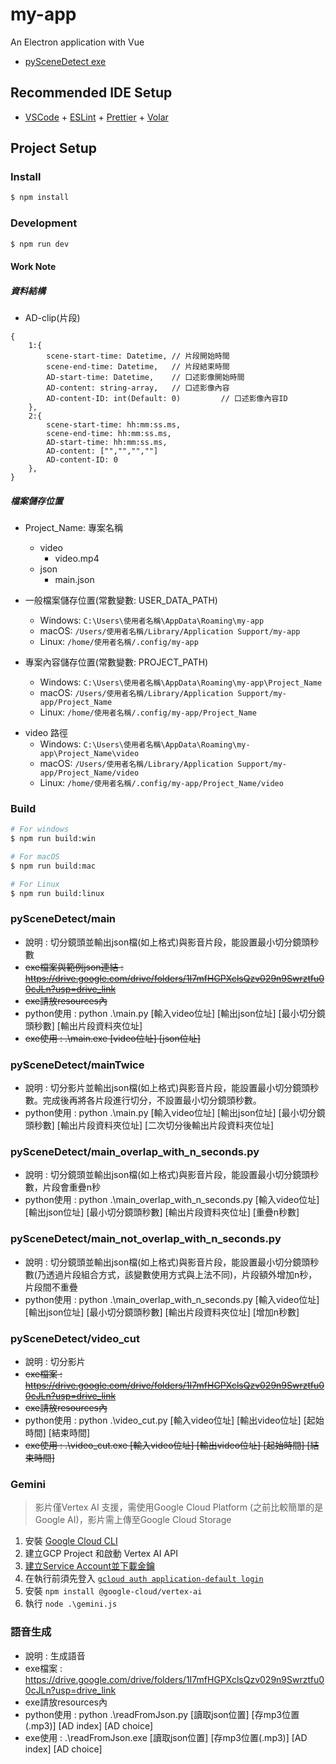 # my-app

An Electron application with Vue

- [pySceneDetect exe](https://drive.google.com/drive/folders/1I7mfHGPXclsQzv029n9Swrztfu00cJLn?usp=drive_link)

## Recommended IDE Setup

- [VSCode](https://code.visualstudio.com/) + [ESLint](https://marketplace.visualstudio.com/items?itemName=dbaeumer.vscode-eslint) + [Prettier](https://marketplace.visualstudio.com/items?itemName=esbenp.prettier-vscode) + [Volar](https://marketplace.visualstudio.com/items?itemName=Vue.volar)

## Project Setup

### Install

```bash
$ npm install
```

### Development

```bash
$ npm run dev
```

#### Work Note
##### 資料結構
* AD-clip(片段)
```
{
    1:{
        scene-start-time: Datetime, // 片段開始時間
        scene-end-time: Datetime,   // 片段結束時間
        AD-start-time: Datetime,    // 口述影像開始時間
        AD-content: string-array,   // 口述影像內容
        AD-content-ID: int(Default: 0)         // 口述影像內容ID
    },
    2:{
        scene-start-time: hh:mm:ss.ms,
        scene-end-time: hh:mm:ss.ms,
        AD-start-time: hh:mm:ss.ms,
        AD-content: ["","","",""]
        AD-content-ID: 0
    },
}
```

##### 檔案儲存位置

- Project_Name: 專案名稱
  - video
    - video.mp4
  - json
    - main.json

- 一般檔案儲存位置(常數變數: USER_DATA_PATH)
  - Windows: `C:\Users\使用者名稱\AppData\Roaming\my-app`
  - macOS: `/Users/使用者名稱/Library/Application Support/my-app`
  - Linux: `/home/使用者名稱/.config/my-app`

- 專案內容儲存位置(常數變數: PROJECT_PATH)
  - Windows: `C:\Users\使用者名稱\AppData\Roaming\my-app\Project_Name`
  - macOS: `/Users/使用者名稱/Library/Application Support/my-app/Project_Name`
  - Linux: `/home/使用者名稱/.config/my-app/Project_Name`

* video 路徑
  - Windows: `C:\Users\使用者名稱\AppData\Roaming\my-app\Project_Name\video`
  - macOS: `/Users/使用者名稱/Library/Application Support/my-app/Project_Name/video`
  - Linux: `/home/使用者名稱/.config/my-app/Project_Name/video`

### Build

```bash
# For windows
$ npm run build:win

# For macOS
$ npm run build:mac

# For Linux
$ npm run build:linux
```
### pySceneDetect/main
- 說明 : 切分鏡頭並輸出json檔(如上格式)與影音片段，能設置最小切分鏡頭秒數
- ~~exe檔案與範例json連結 : https://drive.google.com/drive/folders/1I7mfHGPXclsQzv029n9Swrztfu00cJLn?usp=drive_link~~
- ~~exe請放resources內~~
- python使用 : python .\main.py [輸入video位址] [輸出json位址] [最小切分鏡頭秒數] [輸出片段資料夾位址]
- ~~exe使用 : .\main.exe [video位址] [json位址]~~ 

### pySceneDetect/mainTwice
- 說明 : 切分影片並輸出json檔(如上格式)與影音片段，能設置最小切分鏡頭秒數。完成後再將各片段進行切分，不設置最小切分鏡頭秒數。
- python使用 : python .\main.py [輸入video位址] [輸出json位址] [最小切分鏡頭秒數] [輸出片段資料夾位址] [二次切分後輸出片段資料夾位址]

### pySceneDetect/main_overlap_with_n_seconds.py
- 說明 : 切分鏡頭並輸出json檔(如上格式)與影音片段，能設置最小切分鏡頭秒數，片段會重疊n秒
- python使用 : python .\main_overlap_with_n_seconds.py [輸入video位址] [輸出json位址] [最小切分鏡頭秒數] [輸出片段資料夾位址] [重疊n秒數]

### pySceneDetect/main_not_overlap_with_n_seconds.py
- 說明 : 切分鏡頭並輸出json檔(如上格式)與影音片段，能設置最小切分鏡頭秒數(乃透過片段組合方式，該變數使用方式與上法不同)，片段額外增加n秒，片段間不重疊
- python使用 : python .\main_overlap_with_n_seconds.py [輸入video位址] [輸出json位址] [最小切分鏡頭秒數] [輸出片段資料夾位址] [增加n秒數]

### pySceneDetect/video_cut
- 說明 : 切分影片
- ~~exe檔案 : https://drive.google.com/drive/folders/1I7mfHGPXclsQzv029n9Swrztfu00cJLn?usp=drive_link~~
- ~~exe請放resources內~~
- python使用 : python .\video_cut.py [輸入video位址] [輸出video位址] [起始時間] [結束時間]
- ~~exe使用 : .\video_cut.exe [輸入video位址] [輸出video位址] [起始時間] [結束時間]~~

### Gemini
> 影片僅Vertex AI 支援，需使用Google Cloud Platform (之前比較簡單的是Google AI)，影片需上傳至Google Cloud Storage

1. 安裝 [Google Cloud CLI](https://cloud.google.com/sdk/docs/install)
2. 建立GCP Project 和啟動 Vertex AI API
3. [建立Service Account並下載金鑰](https://cloud.google.com/vertex-ai/docs/start/client-libraries#node.js)
4. 在執行前須先登入 [`gcloud auth application-default login`](https://cloud.google.com/docs/authentication/provide-credentials-adc?hl=zh-cn#local-dev)
5. 安裝 `npm install @google-cloud/vertex-ai`
6. 執行 `node .\gemini.js`

### 語音生成
- 說明 : 生成語音
- exe檔案 : https://drive.google.com/drive/folders/1I7mfHGPXclsQzv029n9Swrztfu00cJLn?usp=drive_link
- exe請放resources內
- python使用 : python .\readFromJson.py [讀取json位置] [存mp3位置(.mp3)] [AD index] [AD choice]
- exe使用 : .\readFromJson.exe [讀取json位置] [存mp3位置(.mp3)] [AD index] [AD choice]